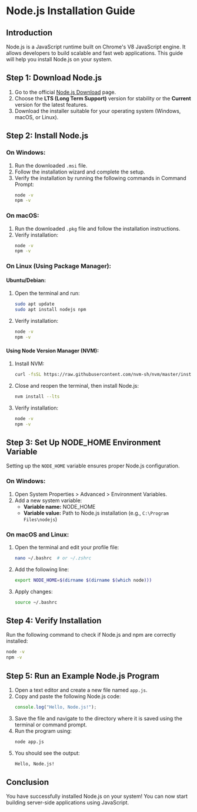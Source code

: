 # Node.js Installation Guide

## Introduction
Node.js is a JavaScript runtime built on Chrome's V8 JavaScript engine. It allows developers to build scalable and fast web applications. This guide will help you install Node.js on your system.

## Step 1: Download Node.js
1. Go to the official [Node.js Download](https://nodejs.org/) page.
2. Choose the **LTS (Long Term Support)** version for stability or the **Current** version for the latest features.
3. Download the installer suitable for your operating system (Windows, macOS, or Linux).

## Step 2: Install Node.js
### On Windows:
1. Run the downloaded `.msi` file.
2. Follow the installation wizard and complete the setup.
3. Verify the installation by running the following commands in Command Prompt:
   ```sh
   node -v
   npm -v
   ```

### On macOS:
1. Run the downloaded `.pkg` file and follow the installation instructions.
2. Verify installation:
   ```sh
   node -v
   npm -v
   ```

### On Linux (Using Package Manager):
#### Ubuntu/Debian:
1. Open the terminal and run:
   ```sh
   sudo apt update
   sudo apt install nodejs npm
   ```
2. Verify installation:
   ```sh
   node -v
   npm -v
   ```

#### Using Node Version Manager (NVM):
1. Install NVM:
   ```sh
   curl -fsSL https://raw.githubusercontent.com/nvm-sh/nvm/master/install.sh | bash
   ```
2. Close and reopen the terminal, then install Node.js:
   ```sh
   nvm install --lts
   ```
3. Verify installation:
   ```sh
   node -v
   npm -v
   ```

## Step 3: Set Up NODE_HOME Environment Variable
Setting up the `NODE_HOME` variable ensures proper Node.js configuration.

### On Windows:
1. Open System Properties > Advanced > Environment Variables.
2. Add a new system variable:
   - **Variable name:** NODE_HOME
   - **Variable value:** Path to Node.js installation (e.g., `C:\Program Files\nodejs`)

### On macOS and Linux:
1. Open the terminal and edit your profile file:
   ```sh
   nano ~/.bashrc  # or ~/.zshrc
   ```
2. Add the following line:
   ```sh
   export NODE_HOME=$(dirname $(dirname $(which node)))
   ```
3. Apply changes:
   ```sh
   source ~/.bashrc
   ```

## Step 4: Verify Installation
Run the following command to check if Node.js and npm are correctly installed:
```sh
node -v
npm -v
```

## Step 5: Run an Example Node.js Program
1. Open a text editor and create a new file named `app.js`.
2. Copy and paste the following Node.js code:
   ```js
   console.log("Hello, Node.js!");
   ```
3. Save the file and navigate to the directory where it is saved using the terminal or command prompt.
4. Run the program using:
   ```sh
   node app.js
   ```
5. You should see the output:
   ```sh
   Hello, Node.js!
   ```

## Conclusion
You have successfully installed Node.js on your system! You can now start building server-side applications using JavaScript.
